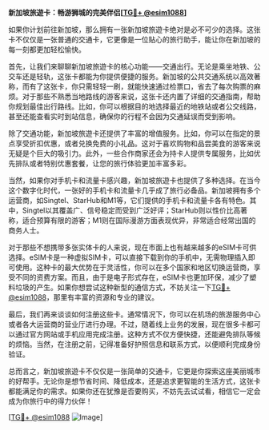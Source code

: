 **新加坡旅遊卡：畅游狮城的完美伴侣[[TG💪+ @esim1088](https://t.me/s/esim1088)]**

如果你计划前往新加坡，那么拥有一张新加坡旅遊卡绝对是必不可少的选择。这张卡不仅仅是一张普通的交通卡，它更像是一位贴心的旅行助手，能让你在新加坡的每一刻都更加轻松愉快。

首先，让我们来聊聊新加坡旅遊卡的核心功能——交通出行。无论是乘坐地铁、公交车还是轻轨，这张卡都能为你提供便捷的服务。新加坡的公共交通系统以高效著称，而有了这张卡，你只需轻轻一刷，就能快速通过检票口，省去了每次购票的麻烦。对于那些不熟悉当地路线的游客来说，这张卡还内置了详细的交通指南，帮助你规划最佳出行路线。比如，你可以根据目的地选择最近的地铁站或者公交线路，甚至还能查看实时到站信息，确保你的行程不会因为交通延误而受到影响。

除了交通功能，新加坡旅遊卡还提供了丰富的增值服务。比如，你可以在指定的景点享受折扣优惠，或者兑换免费的小礼品。这对于喜欢购物和品尝美食的游客来说无疑是个巨大的吸引力。此外，一些合作商家还会为持卡人提供专属服务，比如优先排队或者特别优惠套餐，让您的旅行体验更加丰富多彩。

当然，如果你对手机卡和流量卡感兴趣，新加坡旅遊卡也提供了多种选择。在当今这个数字化时代，一张好的手机卡和流量卡几乎成了旅行必备品。新加坡拥有多个运营商，如Singtel、StarHub和M1等，它们提供的手机卡和流量卡各有特色。其中，Singtel以其覆盖广、信号稳定而受到广泛好评；StarHub则以性价比高著称，适合预算有限的游客；M1则在国际漫游方面表现优异，非常适合经常出国的商务人士。

对于那些不想携带多张实体卡的人来说，现在市面上也有越来越多的eSIM卡可供选择。eSIM卡是一种虚拟SIM卡，可以直接下载到你的手机中，无需物理插入即可使用。这种卡的最大优势在于灵活性，你可以在多个国家和地区切换运营商，享受不同的资费方案。而且，由于是电子形式存在，eSIM卡也更加环保，减少了塑料垃圾的产生。如果你想尝试这种新型的通信方式，不妨关注一下[TG💪+ @esim1088](https://t.me/s/esim1088)，那里有丰富的资源和专业的建议。

最后，我们再来谈谈如何注册这些卡。通常情况下，你可以在机场的旅游服务中心或者各大运营商的营业厅进行办理。不过，随着线上业务的发展，现在很多卡都可以通过官方网站或手机应用完成注册。这种方式不仅方便快捷，还能避免排队等候的烦恼。当然，在注册之前，记得准备好护照信息和联系方式，以便顺利完成身份验证。

总而言之，新加坡旅遊卡不仅仅是一张简单的交通卡，它更是你探索这座美丽城市的好帮手。无论你是想节省时间、降低成本，还是追求更智能的生活方式，这张卡都能满足你的需求。如果你还在犹豫是否要购买，不妨先去试试看，相信它一定会成为你旅行中的得力伙伴！

[[TG💪+ @esim1088](https://t.me/s/esim1088) ![Image](https://i.postimg.cc/4NQfJmqS/Snipaste-2025-05-13-00-14-12.png)]